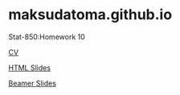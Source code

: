 # maksudatoma.github.io
Stat-850:Homework 10

[CV](Maksuda_toma_CV.pdf)

[HTML Slides](intro.html)

[Beamer Slides](hw-10.pdf)

